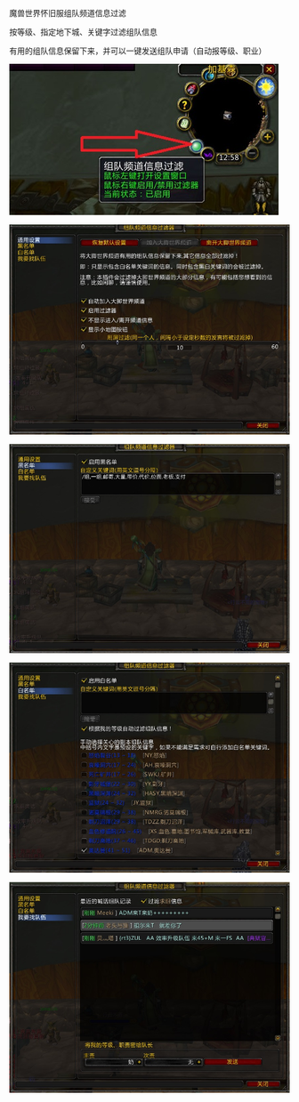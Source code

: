 魔兽世界怀旧服组队频道信息过滤

按等级、指定地下城、关键字过滤组队信息

有用的组队信息保留下来，并可以一键发送组队申请（自动报等级、职业）

![小地图](https://github.com/guoyongshi/BFFilter/raw/master/capture/minimap.jpg)

![基本设置](https://github.com/guoyongshi/BFFilter/raw/master/capture/gen.jpg)

![黑名单](https://github.com/guoyongshi/BFFilter/raw/master/capture/black.jpg)

![白名单](https://github.com/guoyongshi/BFFilter/raw/master/capture/white.jpg)

![组队](https://github.com/guoyongshi/BFFilter/raw/master/capture/chat.jpg)
